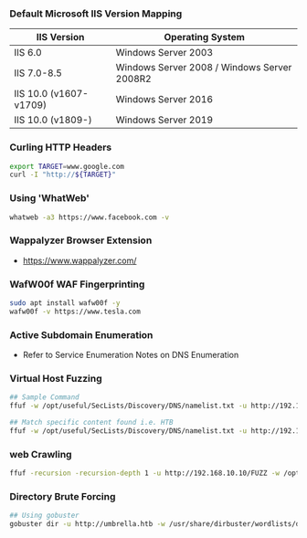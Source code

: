 ### Default Microsoft IIS Version Mapping

| IIS Version           | Operating System          |
|-----------------------|---------------------------|
| IIS 6.0               | Windows Server 2003       |
| IIS 7.0-8.5           | Windows Server 2008 / Windows Server 2008R2 |
| IIS 10.0 (v1607-v1709)| Windows Server 2016       |
| IIS 10.0 (v1809-)     | Windows Server 2019       |

### Curling HTTP Headers
```bash
export TARGET=www.google.com
curl -I "http://${TARGET}"
```

### Using 'WhatWeb'

```bash
whatweb -a3 https://www.facebook.com -v
```

### Wappalyzer Browser Extension

- https://www.wappalyzer.com/

### WafW00f WAF Fingerprinting

```bash
sudo apt install wafw00f -y
wafw00f -v https://www.tesla.com
```

### Active Subdomain Enumeration

- Refer to Service Enumeration Notes on DNS Enumeration

### Virtual Host Fuzzing

```bash
## Sample Command
ffuf -w /opt/useful/SecLists/Discovery/DNS/namelist.txt -u http://192.168.10.10 -H "HOST: FUZZ.randomtarget.com" -fs 612

## Match specific content found i.e. HTB
ffuf -w /opt/useful/SecLists/Discovery/DNS/namelist.txt -u http://192.168.10.10 -H "HOST: FUZZ.randomtarget.com" -fs 612 -mr "HTB"
```

### web Crawling

```bash
ffuf -recursion -recursion-depth 1 -u http://192.168.10.10/FUZZ -w /opt/useful/SecLists/Discovery/Web-Content/raft-small-directories-lowercase.txt
```

### Directory Brute Forcing

```bash
## Using gobuster
gobuster dir -u http://umbrella.htb -w /usr/share/dirbuster/wordlists/directory-list-2.3-medium.txt -x txt,json,xml,sh,cgi,yaml
```
